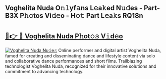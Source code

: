 ## Voghelita Nuda O𝚗𝚕yf𝚊ns L𝚎a𝚔ed N𝚞𝚍es - Part-B3X P𝚑𝚘tos Vi𝚍𝚎o - H𝚘𝚝 Part L𝚎a𝚔s RQ18n

# <h2><a href="http://kfdtgbc.oniu.top/?m=Voghelita+Nuda">🔗👉 🔴 Voghelita Nuda P𝚑ot𝚘𝚜 V𝚒d𝚎o</a></h2>

[![Voghelita Nuda Nu𝚍e𝚜](https://i.imgur.com/0qMVB7G.gif)](http://kfdtgbc.oniu.top/?m=Voghelita+Nuda)
Online performer and digital artist Voghelita Nuda, famed for creating and disseminating dance and lifestyle content via solo and collaborative dance performances and short films. Trailblazing technologist Voghelita Nuda, recognized for their innovative solutions and commitment to advancing technology.  
